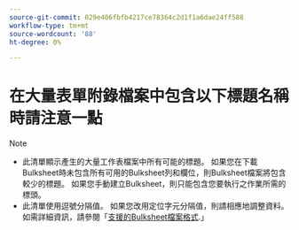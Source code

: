 ```yaml
---
source-git-commit: 029e406fbfb4217ce78364c2d1f1a6dae24ff588
workflow-type: tm+mt
source-wordcount: '88'
ht-degree: 0%

---
```

# 在大量表單附錄檔案中包含以下標題名稱時請注意一點

>[!NOTE]
>
>* 此清單顯示產生的大量工作表檔案中所有可能的標題。 如果您在下載Bulksheet時未包含所有可用的Bulksheet列和欄位，則Bulksheet檔案將包含較少的標題。 如果您手動建立Bulksheet，則只能包含您要執行之作業所需的標頭。
>* 此清單使用逗號分隔值。 如果您改用定位字元分隔值，則請相應地調整資料。 如需詳細資訊，請參閱「[支援的Bulksheet檔案格式](/help/search-social-commerce/campaign-management/bulksheets/bulksheet-data-formats/bulksheet-file-formats.md).」

